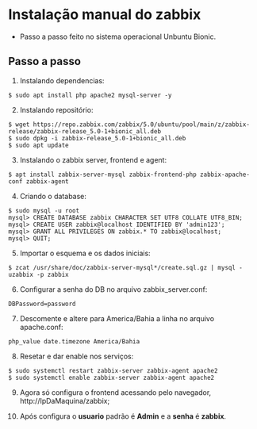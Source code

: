 # Instalação manual do zabbix

+ Passo a passo feito no sistema operacional Unbuntu Bionic.

## Passo a passo

1. Instalando dependencias:

  ```dependencias
  $ sudo apt install php apache2 mysql-server -y
  ```

2. Instalando repositório:

  ```repo
  $ wget https://repo.zabbix.com/zabbix/5.0/ubuntu/pool/main/z/zabbix-release/zabbix-release_5.0-1+bionic_all.deb
  $ sudo dpkg -i zabbix-release_5.0-1+bionic_all.deb
  $ sudo apt update
  ```

3. Instalando o zabbix server, frontend e agent:

  ```zabbixSrvFrontAgent
  $ apt install zabbix-server-mysql zabbix-frontend-php zabbix-apache-conf zabbix-agent
  ```

4. Criando o database:

  ```zabbixDB
  $ sudo mysql -u root
  mysql> CREATE DATABASE zabbix CHARACTER SET UTF8 COLLATE UTF8_BIN;
  mysql> CREATE USER zabbix@localhost IDENTIFIED BY 'admin123';
  mysql> GRANT ALL PRIVILEGES ON zabbix.* TO zabbix@localhost;
  mysql> QUIT;
  ```

5. Importar o esquema e os dados iniciais:

  ```zabbixInitialDB
  $ zcat /usr/share/doc/zabbix-server-mysql*/create.sql.gz | mysql -uzabbix -p zabbix
  ```

6. Configurar a senha do DB no arquivo zabbix_server.conf:

  ```zabbixServerConf
  DBPassword=password
  ```

7. Descomente e altere para America/Bahia a linha no arquivo apache.conf:

  ```timeZone
  php_value date.timezone America/Bahia
  ```

8. Resetar e dar enable nos serviços:

  ```zabbixServRestEn
  $ sudo systemctl restart zabbix-server zabbix-agent apache2
  $ sudo systemctl enable zabbix-server zabbix-agent apache2
  ```

9. Agora só configura o frontend acessando pelo navegador, http://IpDaMaquina/zabbix;

10. Após configura o **usuario** padrão é **Admin** e a **senha** é **zabbix**.
